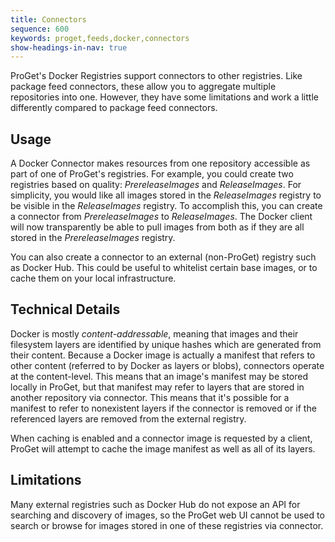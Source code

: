 ```yaml
---
title: Connectors
sequence: 600
keywords: proget,feeds,docker,connectors
show-headings-in-nav: true
---
```


ProGet's Docker Registries support connectors to other registries. Like package feed connectors, these allow you to aggregate multiple repositories into one. However, they have some limitations and work a little differently compared to package feed connectors.

## Usage

A Docker Connector makes resources from one repository accessible as part of one of ProGet's registries. For example, you could create two registries based on quality: *PrereleaseImages* and *ReleaseImages*. For simplicity, you would like all images stored in the *ReleaseImages* registry to be visible in the *ReleaseImages* registry. To accomplish this, you can create a connector from *PrereleaseImages* to *ReleaseImages*. The Docker client will now transparently be able to pull images from both as if they are all stored in the *PrereleaseImages* registry.

You can also create a connector to an external (non-ProGet) registry such as Docker Hub. This could be useful to whitelist certain base images, or to cache them on your local infrastructure.

## Technical Details

Docker is mostly *content-addressable*, meaning that images and their filesystem layers are identified by unique hashes which are generated from their content. Because a Docker image is actually a manifest that refers to other content (referred to by Docker as layers or blobs), connectors operate at the content-level. This means that an image's manifest may be stored locally in ProGet, but that manifest may refer to layers that are stored in another repository via connector. This means that it's possible for a manifest to refer to nonexistent layers if the connector is removed or if the referenced layers are removed from the external registry.

When caching is enabled and a connector image is requested by a client, ProGet will attempt to cache the image manifest as well as all of its layers.

## Limitations

Many external registries such as Docker Hub do not expose an API for searching and discovery of images, so the ProGet web UI cannot be used to search or browse for images stored in one of these registries via connector.
